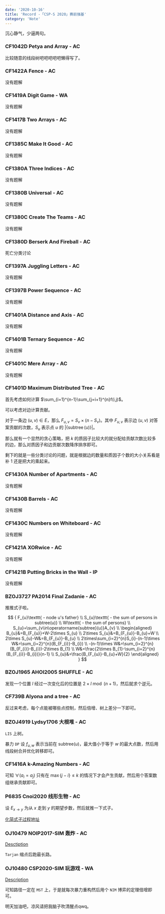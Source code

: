 ```yaml
---
date: '2020-10-16'
title: 'Record -「CSP-S 2020」赛前强基'
category: 'Note'
---
```


沉心静气，少逼两句。

### CF1042D Petya and Array - AC

比较随意的线段树吧吧吧吧吧懒得写了。

### CF1422A Fence - AC

没有题解

### CF1419A Digit Game - WA

没有题解

### CF1417B Two Arrays - AC

没有题解

### CF1385C Make It Good - AC

没有题解

### CF1380A Three Indices - AC

没有题解

### CF1380B Universal - AC

没有题解

### CF1380C Create The Teams - AC

没有题解

### CF1380D Berserk And Fireball - AC

死亡分类讨论

### CF1397A Juggling Letters - AC

没有题解

### CF1397B Power Sequence - AC

没有题解

### CF1401A Distance and Axis - AC

没有题解

### CF1401B Ternary Sequence - AC

没有题解

### CF1401C Mere Array - AC

没有题解

### CF1401D Maximum Distributed Tree - AC

首先考虑如何计算 $\sum_{i=1}^{n-1}\sum_{j=i+1}^{n}f(i,j)$。

可以考虑对边计算贡献。

对于一条边 $(u,v)\in E$，那么 $F_{u,v}=S_{v}\times(n-S_{v})$。其中 $F_{u,v}$ 表示边 $(u,v)$ 对答案贡献的次数，$S_{u}$ 表示点 $u$ 的 $|\{\operatorname{subtree}(u)\}|$。

那么就有一个显然的贪心策略，把 $k$ 的质因子比较大的就分配给贡献次数比较多的边，那么对质因子和边贡献次数降序排序即可。

剩下的就是一些分类讨论的问题，就是根据边的数量和质因子个数的大小关系看是补 $1$ 还是把大的乘起来。

### CF1430A Number of Apartments - AC

没有题解

### CF1430B Barrels - AC

没有题解

### CF1430C Numbers on Whiteboard - AC

没有题解

### CF1421A XORwice - AC

没有题解

### CF1421B Putting Bricks in the Wall - IP

没有题解

### BZOJ3727 PA2014 Final Zadanie - AC

推推式子啦。

$$
{
F_{u}\texttt{ - node u's father} \\
S_{u}\texttt{ - the sum of persons in subtree(u)} \\
W\texttt{ - the sum of persons} \\
S_{u}=\sum_{v\in\operatorname{subtree}(u)}A_{v} \\
\begin{aligned}
B_{u}&=B_{F_{u}}+W-2\times S_{u} \\
2\times S_{u}&=B_{F_{u}}-B_{u}+W \\
2\times S_{u}-W&=B_{F_{u}}-B_{u} \\
2\times\sum_{i=2}^{n}S_{i}-(n-1)\times W&=\sum_{i=2}^{n}(B_{F_{i}}-B_{i}) \\
-(n-1)\times W&=\sum_{i=2}^{n}(B_{F_{i}}-B_{i})-2\times B_{1} \\
W&=\frac{2\times B_{1}-\sum_{i=2}^{n}(B_{F_{i}}-B_{i})}{n-1} \\
S_{u}&=\frac{B_{F_{u}}-B_{u}+W}{2}
\end{aligned}
}
$$

### BZOJ1965 AHOI2005 SHUFFLE - AC

发现一个位置 $l$ 经过一次变化后的位置是 $2\times l\bmod (n+1)$，然后就求个逆元。

### CF739B Alyona and a tree - AC

反过来考虑，每个点能被哪些点控制，然后倍增、树上差分一下即可。

### BZOJ4919 Lydsy1706 大根堆 - AC

$\texttt{LIS}$ 上树。

暴力 $\texttt{DP}$ 设 $f_{u,w}$ 表示当前在 $\mathrm{subtree}(u)$，最大值小于等于 $w$ 的最大点数，然后用线段树合并优化转移即可。

### CF1416A k-Amazing Numbers - AC

可知 $\forall(a_{i}=a_{j})$ 只有在 $\max\{j-i\}\le k$ 的情况下才会产生贡献，然后用个答案数组继承贡献即可。

### P6835 Cnoi2020 线形生物 - AC

设 $E_{x\rightarrow y}$ 为从 $x$ 走到 $y$ 的期望步数，然后就推一下式子。

[化简式子过程地址](https://cdn.luogu.com.cn/upload/image_hosting/xhnqfer6.png)

### OJ10479 NOIP2017-SIM 轰炸 - AC

[Desctiption](https://www.luogu.com.cn/paste/ewfm6fij)

$\texttt{Tarjan}$ 缩点后跑最长路。

### OJ10480 CSP2020-SIM 玩游戏 - WA

[Description](https://www.luogu.com.cn/paste/bi0aq010)

可知路径一定在 $\texttt{MST}$ 上，于是就每次暴力重构然后用个 $\texttt{NIM}$ 博弈的定理倍增即可。

明天加油吧，凉风请把我脑子吹清醒点qwq。